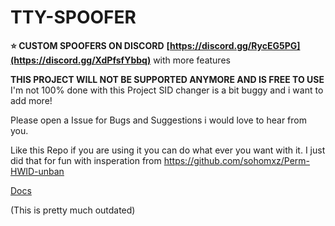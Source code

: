 # TTY-SPOOFER
**⭐️ CUSTOM SPOOFERS ON DISCORD**
**[https://discord.gg/RycEG5PG](https://discord.gg/XdPfsfYbbq)**
with more features

**THIS PROJECT WILL NOT BE SUPPORTED ANYMORE AND IS FREE TO USE**
I'm not 100% done with this Project SID changer is a bit buggy and i want to add more!

Please open a Issue for Bugs and Suggestions i would love to hear from you.

Like this Repo if you are using it you can do what ever you want with it. I just did that for fun with insperation from https://github.com/sohomxz/Perm-HWID-unban

[Docs](https://github.com/SkyAlumny/TTY-SPOOFER/wiki)

(This is pretty much outdated)
